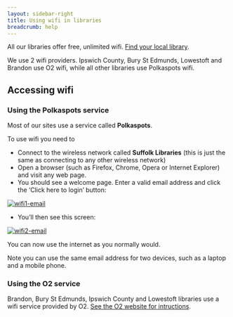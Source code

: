 ```yaml
---
layout: sidebar-right
title: Using wifi in libraries
breadcrumb: help
---
```

All our libraries offer free, unlimited wifi. [Find your local library](/branches "Branches").

We use 2 wifi providers. Ipswich County, Bury St Edmunds, Lowestoft and Brandon use O2 wifi, while all other libraries use Polkaspots wifi.

## Accessing wifi

### Using the Polkaspots service

Most of our sites use a service called **Polkaspots**.

To use wifi you need to

  * Connect to the wireless network called **Suffolk Libraries** (this is just the same as connecting to any other wireless network)
  * Open a browser (such as Firefox, Chrome, Opera or Internet Explorer) and visit any web page.
  * You should see a welcome page. Enter a valid email address and click the &#8216;Click here to login&#8217; button:

[![wifi1-email](http://suffolklibraries.co.uk/wp-content/uploads/2014/01/wifi1-email.png)](http://suffolklibraries.co.uk/wp-content/uploads/2014/01/wifi1-email.png)

  * You&#8217;ll then see this screen:

[![wifi2-email](http://suffolklibraries.co.uk/wp-content/uploads/2014/01/wifi2-email.png)](http://suffolklibraries.co.uk/wp-content/uploads/2014/01/wifi2-email.png)

You can now use the internet as you normally would.

Note you can use the same email address for two devices, such as a laptop and a mobile phone.

### Using the O2 service

Brandon, Bury St Edmunds, Ipswich County and Lowestoft libraries use a wifi service provided by O2. [See the O2 website for intructions](https://www.o2wifi.co.uk/my).
